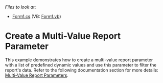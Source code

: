 *Files to look at*:

* [Form1.cs](./CS/Form1.cs) (VB: [Form1.vb](./VB/Form1.vb))

# Create a Multi-Value Report Parameter

This example demonstrates how to create a multi-value report parameter with a list of predefined dynamic values and use this parameter to filter the report's data. Refer to the following documentation section for more details: [Multi-Value Report Parameters](https://docs.devexpress.com/XtraReports/9998?v=21.1).


